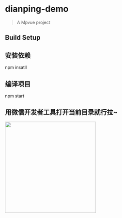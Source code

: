 # dianping-demo

> A Mpvue project

## Build Setup

## 安装依赖
npm insatll

## 编译项目
npm start

## 用微信开发者工具打开当前目录就行拉~
<img src="https://github.com/Gavin257/mpvue-dianping-demo/blob/master/static/images/dianping_demo2.gif" width="300">
